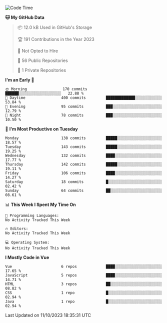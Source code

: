 <!--START_SECTION:waka-->
![Code Time](http://img.shields.io/badge/Code%20Time-893%20hrs%2021%20mins-blue)

**🐱 My GitHub Data** 

> 📦 12.0 kB Used in GitHub's Storage 
 > 
> 🏆 191 Contributions in the Year 2023
 > 
> 🚫 Not Opted to Hire
 > 
> 📜 56 Public Repositories 
 > 
> 🔑 1 Private Repositories 
 > 
**I'm an Early 🐤** 

```text
🌞 Morning                170 commits         ██████░░░░░░░░░░░░░░░░░░░   22.88 % 
🌆 Daytime                400 commits         █████████████░░░░░░░░░░░░   53.84 % 
🌃 Evening                95 commits          ███░░░░░░░░░░░░░░░░░░░░░░   12.79 % 
🌙 Night                  78 commits          ███░░░░░░░░░░░░░░░░░░░░░░   10.50 % 
```
📅 **I'm Most Productive on Tuesday** 

```text
Monday                   138 commits         █████░░░░░░░░░░░░░░░░░░░░   18.57 % 
Tuesday                  143 commits         █████░░░░░░░░░░░░░░░░░░░░   19.25 % 
Wednesday                132 commits         ████░░░░░░░░░░░░░░░░░░░░░   17.77 % 
Thursday                 142 commits         █████░░░░░░░░░░░░░░░░░░░░   19.11 % 
Friday                   106 commits         ████░░░░░░░░░░░░░░░░░░░░░   14.27 % 
Saturday                 18 commits          █░░░░░░░░░░░░░░░░░░░░░░░░   02.42 % 
Sunday                   64 commits          ██░░░░░░░░░░░░░░░░░░░░░░░   08.61 % 
```


📊 **This Week I Spent My Time On** 

```text
💬 Programming Languages: 
No Activity Tracked This Week

🔥 Editors: 
No Activity Tracked This Week

💻 Operating System: 
No Activity Tracked This Week
```

**I Mostly Code in Vue** 

```text
Vue                      6 repos             ████░░░░░░░░░░░░░░░░░░░░░   17.65 % 
JavaScript               5 repos             ████░░░░░░░░░░░░░░░░░░░░░   14.71 % 
HTML                     3 repos             ██░░░░░░░░░░░░░░░░░░░░░░░   08.82 % 
CSS                      1 repo              █░░░░░░░░░░░░░░░░░░░░░░░░   02.94 % 
Java                     1 repo              █░░░░░░░░░░░░░░░░░░░░░░░░   02.94 % 
```




 Last Updated on 11/10/2023 18:35:31 UTC
<!--END_SECTION:waka-->
